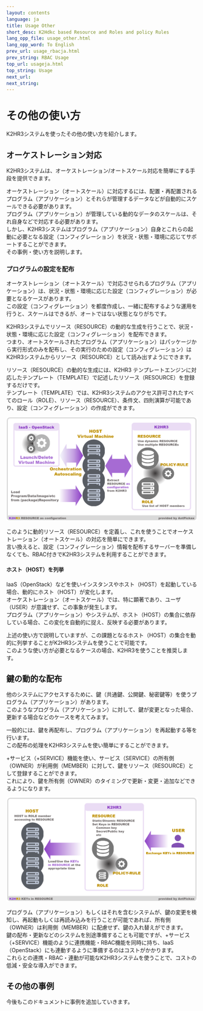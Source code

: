 ```yaml
---
layout: contents
language: ja
title: Usage Other
short_desc: K2Hdkc based Resource and Roles and policy Rules
lang_opp_file: usage_other.html
lang_opp_word: To English
prev_url: usage_rbacja.html
prev_string: RBAC Usage
top_url: usageja.html
top_string: Usage
next_url: 
next_string: 
---
```


# その他の使い方
K2HR3システムを使ったその他の使い方を紹介します。  

## オーケストレーション対応
K2HR3システムは、オーケストレーション/オートスケール対応を簡単にする手段を提供できます。  

オーケストレーション（オートスケール）に対応するには、配置・再配置されるプログラム（アプリケーション）とそれらが管理するデータなどが自動的にスケールできる必要があります。  
プログラム（アプリケーション）が管理している動的なデータのスケールは、それ自身などで対応する必要があります。  
しかし、K2HR3システムはプログラム（アプリケーション）自身とこれらの起動に必要となる設定（コンフィグレーション）を状況・状態・環境に応じてサポートすることができます。  
その事例・使い方を説明します。

### プログラムの設定を配布
オーケストレーション（オートスケール）で対応させられるプログラム（アプリケーション）は、状況・状態・環境に応じた設定（コンフィグレーション）が必要となるケースがあります。  
この設定（コンフィグレーション）を都度作成し、一緒に配布するような運用を行うと、スケールはできるが、オートではない状態となりがちです。  

K2HR3システムでリソース（RESOURCE）の動的な生成を行うことで、状況・状態・環境に応じた設定（コンフィグレーション）を配布できます。  
つまり、オートスケールされたプログラム（アプリケーション）はパッケージから実行形式のみを配布し、その実行のための設定（コンフィグレーション）はK2HR3システムからリソース（RESOURCE）として読み出すようにできます。  

リソース（RESOURCE）の動的な生成には、K2HR3 テンプレートエンジンに対応したテンプレート（TEMPLATE）で記述したリソース（RESOURCE）を登録するだけです。  
テンプレート（TEMPLATE）では、K2HR3システムのアクセス許可されたすべてのロール（ROLE）、リソース（RESOURCE）、条件文、四則演算が可能であり、設定（コンフィグレーション）の作成ができます。  

![K2HR3 Usage Other - Orchestration](images/usage_other_orchestration.png)

このように動的リソース（RESOURCE）を定義し、これを使うことでオーケストレーション（オートスケール）の対応を簡単にできます。  
言い換えると、設定（コンフィグレーション）情報を配布するサーバーを準備しなくても、RBAC付きでK2HR3システムを利用することができます。

#### ホスト（HOST）を列挙
IaaS（OpenStack）などを使いインスタンスやホスト（HOST）を起動している場合、動的にホスト（HOST）が変化します。  
オーケストレーション（オートスケール）では、特に顕著であり、ユーザ（USER）が意識せず、この事象が発生します。  
プログラム（アプリケーション）やシステムが、ホスト（HOST）の集合に依存している場合、この変化を自動的に捉え、反映する必要があります。  

上述の使い方で説明していますが、この課題となるホスト（HOST）の集合を動的に列挙することがK2HR3システムを使うことで可能です。  
このような使い方が必要となるケースの場合、K2HR3を使うことを推奨します。

## 鍵の動的な配布
他のシステムにアクセスするために、鍵（共通鍵、公開鍵、秘密鍵等）を使うプログラム（アプリケーション）があります。  
このようなプログラム（アプリケーション）に対して、鍵が変更となった場合、更新する場合などのケースを考えてみます。  

一般的には、鍵を再配布し、プログラム（アプリケーション）を再起動する等を行います。  
この配布の処理をK2HR3システムを使い簡単にすることができます。  

+サービス（+SERVICE）機能を使い、サービス（SERVICE）の所有側（OWNER）が利用側（MEMBER）に対して、鍵をリソース（RESOURCE）として登録することができます。  
これにより、鍵を所有側（OWNER）のタイミングで更新・変更・追加などできるようになります。  

![K2HR3 Usage Other - Key](images/usage_other_key.png)

プログラム（アプリケーション）もしくはそれを含むシステムが、鍵の変更を検知し、再起動もしくは再読み込みを行うことが可能であれば、所有側（OWNER）は利用側（MEMBER）に配慮せず、鍵の入れ替えができます。  
鍵の配布・更新などのシステムを別途準備することも可能ですが、+サービス（+SERVICE）機能のように連携機能・RBAC機能を同時に持ち、IaaS（OpenStack）にも連動するように準備するのはコストがかかります。  
これらとの連携・RBAC・連動が可能なK2HR3システムを使うことで、コストの低減・安全な導入ができます。

## その他の事例
今後もこのドキュメントに事例を追加していきます。

